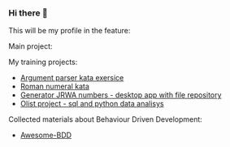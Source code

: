 ### Hi there 👋

This will be my profile in the feature:

Main project:


My training projects:
* [Argument parser kata exersice](https://github.com/msz13/ArgumentParser)
* [Roman numeral kata](https://github.com/msz13/roman-numerals-kata)
* [Generator JRWA numbers - desktop app with file repository](https://github.com/msz13/generator-jrwa)
* [Olist project - sql and python data analisys](https://github.com/msz13/olist_project)

Collected materials about Behaviour Driven Development:
- [Awesome-BDD](https://github.com/msz13/Awesome-BDD)

<!--
**msz13/msz13** is a ✨ _special_ ✨ repository because its `README.md` (this file) appears on your GitHub profile.

Here are some ideas to get you started:

- 🔭 I’m currently working on ...
- 🌱 I’m currently learning ...
- 👯 I’m looking to collaborate on ...
- 🤔 I’m looking for help with ...
- 💬 Ask me about ...
- 📫 How to reach me: ...
- 😄 Pronouns: ...
- ⚡ Fun fact: ...
-->
